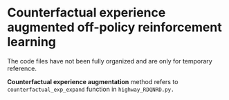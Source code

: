 # Counterfactual experience augmented off-policy reinforcement learning

The code files have not been fully organized and are only for temporary reference.

**Counterfactual experience augmentation** method refers to `counterfactual_exp_expand` function in `highway_RDQNRD.py.`
